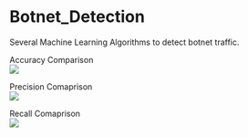# Botnet_Detection
Several Machine Learning Algorithms to detect botnet traffic.

Accuracy Comparison <br />
![](https://github.com/Priyanshi2079/Botnet_Detection/blob/test/images/graph1.png?raw=true)
<br />


Precision Comaprison <br />
![](https://github.com/Priyanshi2079/Botnet_Detection/blob/test/images/graph2.png?raw=true)
<br />


Recall Comaprison <br />
![](https://github.com/Priyanshi2079/Botnet_Detection/blob/test/images/graph3.png?raw=true)
